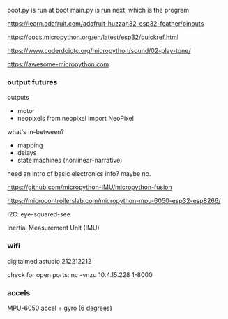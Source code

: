 boot.py is run at boot
main.py is run next, which is the program


https://learn.adafruit.com/adafruit-huzzah32-esp32-feather/pinouts

https://docs.micropython.org/en/latest/esp32/quickref.html

https://www.coderdojotc.org/micropython/sound/02-play-tone/

https://awesome-micropython.com

### output futures

outputs
- motor
- neopixels
from neopixel import NeoPixel

what's in-between?
- mapping
- delays
- state machines (nonlinear-narrative)

need an intro of basic electronics info? maybe no.


https://github.com/micropython-IMU/micropython-fusion

https://microcontrollerslab.com/micropython-mpu-6050-esp32-esp8266/

I2C: eye-squared-see

Inertial Measurement Unit (IMU) 

### wifi

digitalmediastudio
212212212

check for open ports:
nc -vnzu 10.4.15.228 1-8000


### accels

MPU-6050
accel + gyro (6 degrees)

